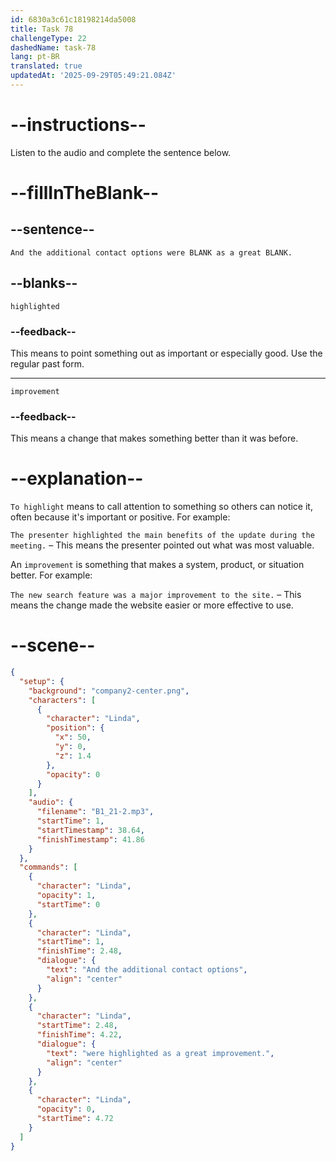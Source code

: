 ```yaml
---
id: 6830a3c61c18198214da5008
title: Task 78
challengeType: 22
dashedName: task-78
lang: pt-BR
translated: true
updatedAt: '2025-09-29T05:49:21.084Z'
---
```


<!-- (Audio) Linda: And the additional contact options were highlighted as a great improvement. -->

# --instructions--

Listen to the audio and complete the sentence below.

# --fillInTheBlank--

## --sentence--

`And the additional contact options were BLANK as a great BLANK.`

## --blanks--

`highlighted`

### --feedback--

This means to point something out as important or especially good. Use the regular past form.

---

`improvement`

### --feedback--

This means a change that makes something better than it was before.

# --explanation--

`To highlight` means to call attention to something so others can notice it, often because it's important or positive. For example:

`The presenter highlighted the main benefits of the update during the meeting.` – This means the presenter pointed out what was most valuable.

An `improvement` is something that makes a system, product, or situation better. For example:

`The new search feature was a major improvement to the site.` – This means the change made the website easier or more effective to use.

# --scene--

```json
{
  "setup": {
    "background": "company2-center.png",
    "characters": [
      {
        "character": "Linda",
        "position": {
          "x": 50,
          "y": 0,
          "z": 1.4
        },
        "opacity": 0
      }
    ],
    "audio": {
      "filename": "B1_21-2.mp3",
      "startTime": 1,
      "startTimestamp": 38.64,
      "finishTimestamp": 41.86
    }
  },
  "commands": [
    {
      "character": "Linda",
      "opacity": 1,
      "startTime": 0
    },
    {
      "character": "Linda",
      "startTime": 1,
      "finishTime": 2.48,
      "dialogue": {
        "text": "And the additional contact options",
        "align": "center"
      }
    },
    {
      "character": "Linda",
      "startTime": 2.48,
      "finishTime": 4.22,
      "dialogue": {
        "text": "were highlighted as a great improvement.",
        "align": "center"
      }
    },
    {
      "character": "Linda",
      "opacity": 0,
      "startTime": 4.72
    }
  ]
}
```
